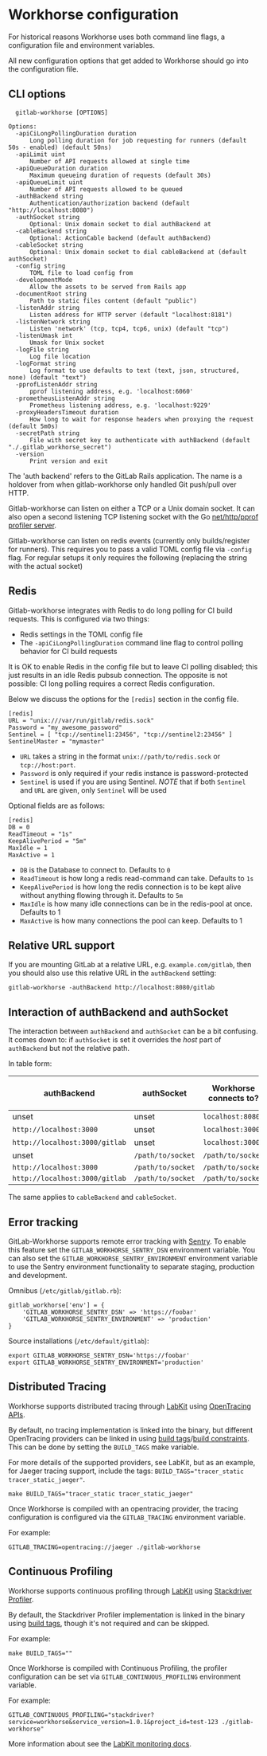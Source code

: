 # Workhorse configuration

For historical reasons Workhorse uses both command line flags, a configuration file and environment variables.

All new configuration options that get added to Workhorse should go into the configuration file.

## CLI options

```
  gitlab-workhorse [OPTIONS]

Options:
  -apiCiLongPollingDuration duration
      Long polling duration for job requesting for runners (default 50s - enabled) (default 50ns)
  -apiLimit uint
      Number of API requests allowed at single time
  -apiQueueDuration duration
      Maximum queueing duration of requests (default 30s)
  -apiQueueLimit uint
      Number of API requests allowed to be queued
  -authBackend string
      Authentication/authorization backend (default "http://localhost:8080")
  -authSocket string
      Optional: Unix domain socket to dial authBackend at
  -cableBackend string
      Optional: ActionCable backend (default authBackend)
  -cableSocket string
      Optional: Unix domain socket to dial cableBackend at (default authSocket)
  -config string
      TOML file to load config from
  -developmentMode
      Allow the assets to be served from Rails app
  -documentRoot string
      Path to static files content (default "public")
  -listenAddr string
      Listen address for HTTP server (default "localhost:8181")
  -listenNetwork string
      Listen 'network' (tcp, tcp4, tcp6, unix) (default "tcp")
  -listenUmask int
      Umask for Unix socket
  -logFile string
      Log file location
  -logFormat string
      Log format to use defaults to text (text, json, structured, none) (default "text")
  -pprofListenAddr string
      pprof listening address, e.g. 'localhost:6060'
  -prometheusListenAddr string
      Prometheus listening address, e.g. 'localhost:9229'
  -proxyHeadersTimeout duration
      How long to wait for response headers when proxying the request (default 5m0s)
  -secretPath string
      File with secret key to authenticate with authBackend (default "./.gitlab_workhorse_secret")
  -version
      Print version and exit
```

The 'auth backend' refers to the GitLab Rails application. The name is
a holdover from when gitlab-workhorse only handled Git push/pull over
HTTP.

Gitlab-workhorse can listen on either a TCP or a Unix domain socket. It
can also open a second listening TCP listening socket with the Go
[net/http/pprof profiler server](http://golang.org/pkg/net/http/pprof/).

Gitlab-workhorse can listen on redis events (currently only builds/register
for runners). This requires you to pass a valid TOML config file via
`-config` flag.
For regular setups it only requires the following (replacing the string
with the actual socket)

## Redis

Gitlab-workhorse integrates with Redis to do long polling for CI build
requests. This is configured via two things:

-   Redis settings in the TOML config file
-   The `-apiCiLongPollingDuration` command line flag to control polling
    behavior for CI build requests

It is OK to enable Redis in the config file but to leave CI polling
disabled; this just results in an idle Redis pubsub connection. The
opposite is not possible: CI long polling requires a correct Redis
configuration.

Below we discuss the options for the `[redis]` section in the config
file.

```
[redis]
URL = "unix:///var/run/gitlab/redis.sock"
Password = "my_awesome_password"
Sentinel = [ "tcp://sentinel1:23456", "tcp://sentinel2:23456" ]
SentinelMaster = "mymaster"
```

- `URL` takes a string in the format `unix://path/to/redis.sock` or
`tcp://host:port`.
- `Password` is only required if your redis instance is password-protected
- `Sentinel` is used if you are using Sentinel.
  *NOTE* that if both `Sentinel` and `URL` are given, only `Sentinel` will be used

Optional fields are as follows:
```
[redis]
DB = 0
ReadTimeout = "1s"
KeepAlivePeriod = "5m"
MaxIdle = 1
MaxActive = 1
```

- `DB` is the Database to connect to. Defaults to `0`
- `ReadTimeout` is how long a redis read-command can take. Defaults to `1s`
- `KeepAlivePeriod` is how long the redis connection is to be kept alive without anything flowing through it. Defaults to `5m`
- `MaxIdle` is how many idle connections can be in the redis-pool at once. Defaults to 1
- `MaxActive` is how many connections the pool can keep. Defaults to 1

## Relative URL support

If you are mounting GitLab at a relative URL, e.g.
`example.com/gitlab`, then you should also use this relative URL in
the `authBackend` setting:

```
gitlab-workhorse -authBackend http://localhost:8080/gitlab
```

## Interaction of authBackend and authSocket

The interaction between `authBackend` and `authSocket` can be a bit
confusing. It comes down to: if `authSocket` is set it overrides the
_host_ part of `authBackend` but not the relative path.

In table form:

|authBackend|authSocket|Workhorse connects to?|Rails relative URL|
|---|---|---|---|
|unset|unset|`localhost:8080`|`/`|
|`http://localhost:3000`|unset|`localhost:3000`|`/`|
|`http://localhost:3000/gitlab`|unset|`localhost:3000`|`/gitlab`|
|unset|`/path/to/socket`|`/path/to/socket`|`/`|
|`http://localhost:3000`|`/path/to/socket`|`/path/to/socket`|`/`|
|`http://localhost:3000/gitlab`|`/path/to/socket`|`/path/to/socket`|`/gitlab`|

The same applies to `cableBackend` and `cableSocket`.

## Error tracking

GitLab-Workhorse supports remote error tracking with
[Sentry](https://sentry.io). To enable this feature set the
`GITLAB_WORKHORSE_SENTRY_DSN` environment variable.
You can also set the `GITLAB_WORKHORSE_SENTRY_ENVIRONMENT` environment variable to
use the Sentry environment functionality to separate staging, production and
development.

Omnibus (`/etc/gitlab/gitlab.rb`):

```
gitlab_workhorse['env'] = {
    'GITLAB_WORKHORSE_SENTRY_DSN' => 'https://foobar'
    'GITLAB_WORKHORSE_SENTRY_ENVIRONMENT' => 'production'
}
```

Source installations (`/etc/default/gitlab`):

```
export GITLAB_WORKHORSE_SENTRY_DSN='https://foobar'
export GITLAB_WORKHORSE_SENTRY_ENVIRONMENT='production'
```

## Distributed Tracing

Workhorse supports distributed tracing through [LabKit][] using [OpenTracing APIs](https://opentracing.io).

By default, no tracing implementation is linked into the binary, but different OpenTracing providers can be linked in using [build tags][build-tags]/[build constraints][build-tags]. This can be done by setting the `BUILD_TAGS` make variable.

For more details of the supported providers, see LabKit, but as an example, for Jaeger tracing support, include the tags: `BUILD_TAGS="tracer_static tracer_static_jaeger"`.

```shell
make BUILD_TAGS="tracer_static tracer_static_jaeger"
```

Once Workhorse is compiled with an opentracing provider, the tracing configuration is configured via the `GITLAB_TRACING` environment variable.

For example:

```shell
GITLAB_TRACING=opentracing://jaeger ./gitlab-workhorse
```

## Continuous Profiling

Workhorse supports continuous profiling through [LabKit][] using [Stackdriver Profiler](https://cloud.google.com/profiler).

By default, the Stackdriver Profiler implementation is linked in the binary using [build tags][build-tags], though it's not
required and can be skipped.

For example:

```shell
make BUILD_TAGS=""
```

Once Workhorse is compiled with Continuous Profiling, the profiler configuration can be set via `GITLAB_CONTINUOUS_PROFILING`
environment variable.

For example:

```shell
GITLAB_CONTINUOUS_PROFILING="stackdriver?service=workhorse&service_version=1.0.1&project_id=test-123 ./gitlab-workhorse"
```

More information about see the [LabKit monitoring docs](https://gitlab.com/gitlab-org/labkit/-/blob/master/monitoring/doc.go).

[LabKit]: https://gitlab.com/gitlab-org/labkit/
[build-tags]: https://golang.org/pkg/go/build/#hdr-Build_Constraints
